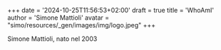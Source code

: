+++
date = '2024-10-25T11:56:53+02:00'
draft = true
title = 'WhoAmI'
author = 'Simone Mattioli'
avatar = "simo/resources/_gen/images/img/logo.jpeg"
+++

Simone Mattioli, nato nel 2003